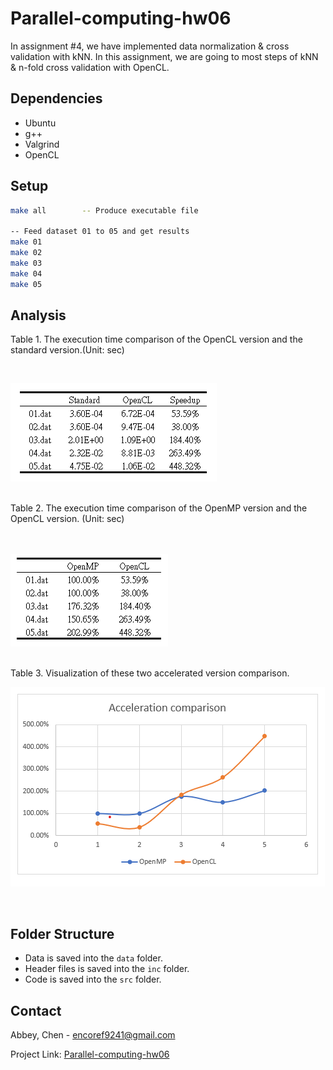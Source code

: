# Parallel-computing-hw06
In assignment #4, we have implemented data normalization & cross validation with kNN. In this assignment, we are
going to most steps of kNN & n-fold cross validation with OpenCL.

## Dependencies
* Ubuntu
* g++
* Valgrind 
* OpenCL

## Setup
```sh
make all        -- Produce executable file

-- Feed dataset 01 to 05 and get results
make 01
make 02
make 03
make 04
make 05
```

## Analysis

Table 1. The execution time comparison of the OpenCL version and the standard version.(Unit: sec)
<!-- Table01 -->
<br />
        <p align="left">
                <img src="images/Table01.png" alt="Table01">       
        </p>
<br/>
Table 2. The execution time comparison of the OpenMP version and the OpenCL version. (Unit: sec)
<br />
<br/>
<!-- Table02 -->
<br />
        <p align="left">
                <img src="images/Table02.png" alt="Table02">       
        </p>
<br/>
Table 3. Visualization of these two accelerated version comparison.
<!-- Table03 -->
<br />
        <p align="left">
                <img src="images/Table03.png" alt="Table03">       
        </p>
<br/>

## Folder Structure
* Data is saved into the `data` folder.
* Header files is saved into the `inc` folder.
* Code is saved into the `src` folder.

## Contact

Abbey, Chen - encoref9241@gmail.com

Project Link: [Parallel-computing-hw06](https://github.com/EasternGD/Parallel-computing-hw06.git)
